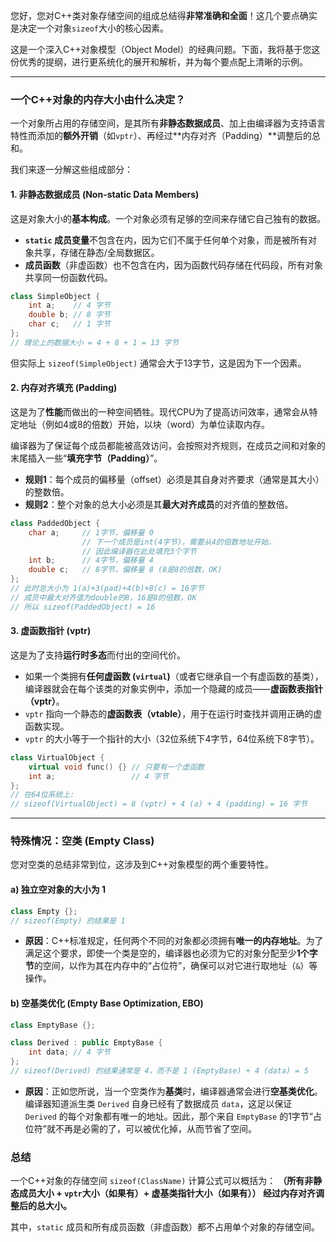 您好，您对C++类对象存储空间的组成总结得**非常准确和全面**！这几个要点确实是决定一个对象`sizeof`大小的核心因素。

这是一个深入C++对象模型（Object Model）的经典问题。下面，我将基于您这份优秀的提纲，进行更系统化的展开和解析，并为每个要点配上清晰的示例。

-----

### 一个C++对象的内存大小由什么决定？

一个对象所占用的存储空间，是其所有**非静态数据成员**、加上由编译器为支持语言特性而添加的**额外开销**（如`vptr`）、再经过\*\*内存对齐（Padding）\*\*调整后的总和。

我们来逐一分解这些组成部分：

#### 1\. 非静态数据成员 (Non-static Data Members)

这是对象大小的**基本构成**。一个对象必须有足够的空间来存储它自己独有的数据。

  * **`static` 成员变量**不包含在内，因为它们不属于任何单个对象，而是被所有对象共享，存储在静态/全局数据区。
  * **成员函数**（非虚函数）也不包含在内，因为函数代码存储在代码段，所有对象共享同一份函数代码。

<!-- end list -->

```cpp
class SimpleObject {
    int a;    // 4 字节
    double b; // 8 字节
    char c;   // 1 字节
};
// 理论上的数据大小 = 4 + 8 + 1 = 13 字节
```

但实际上 `sizeof(SimpleObject)` 通常会大于13字节，这是因为下一个因素。

#### 2\. 内存对齐填充 (Padding)

这是为了**性能**而做出的一种空间牺牲。现代CPU为了提高访问效率，通常会从特定地址（例如4或8的倍数）开始，以块（word）为单位读取内存。

编译器为了保证每个成员都能被高效访问，会按照对齐规则，在成员之间和对象的末尾插入一些“**填充字节（Padding）**”。

  * **规则1**：每个成员的偏移量（offset）必须是其自身对齐要求（通常是其大小）的整数倍。
  * **规则2**：整个对象的总大小必须是其**最大对齐成员**的对齐值的整数倍。

<!-- end list -->

```cpp
class PaddedObject {
    char a;     // 1字节，偏移量 0
                // 下一个成员是int(4字节)，需要从4的倍数地址开始，
                // 因此编译器在此处填充3个字节
    int b;      // 4字节，偏移量 4
    double c;   // 8字节，偏移量 8 (8是8的倍数，OK)
};
// 此时总大小为 1(a)+3(pad)+4(b)+8(c) = 16字节
// 成员中最大对齐值为double的8，16是8的倍数，OK
// 所以 sizeof(PaddedObject) = 16
```

#### 3\. 虚函数指针 (vptr)

这是为了支持**运行时多态**而付出的空间代价。

  * 如果一个类拥有**任何虚函数 (`virtual`)**（或者它继承自一个有虚函数的基类），编译器就会在每个该类的对象实例中，添加一个隐藏的成员——**虚函数表指针（vptr）**。
  * `vptr` 指向一个静态的**虚函数表（vtable）**，用于在运行时查找并调用正确的虚函数实现。
  * `vptr` 的大小等于一个指针的大小（32位系统下4字节，64位系统下8字节）。

<!-- end list -->

```cpp
class VirtualObject {
    virtual void func() {} // 只要有一个虚函数
    int a;                 // 4 字节
};
// 在64位系统上:
// sizeof(VirtualObject) = 8 (vptr) + 4 (a) + 4 (padding) = 16 字节
```

-----

### 特殊情况：空类 (Empty Class)

您对空类的总结非常到位，这涉及到C++对象模型的两个重要特性。

#### a) 独立空对象的大小为 1

```cpp
class Empty {};
// sizeof(Empty) 的结果是 1
```

  * **原因**：C++标准规定，任何两个不同的对象都必须拥有**唯一的内存地址**。为了满足这个要求，即使一个类是空的，编译器也必须为它的对象分配至少**1个字节**的空间，以作为其在内存中的“占位符”，确保可以对它进行取地址（`&`）等操作。

#### b) 空基类优化 (Empty Base Optimization, EBO)

```cpp
class EmptyBase {};

class Derived : public EmptyBase {
    int data; // 4 字节
};
// sizeof(Derived) 的结果通常是 4，而不是 1 (EmptyBase) + 4 (data) = 5
```

  * **原因**：正如您所说，当一个空类作为**基类**时，编译器通常会进行**空基类优化**。编译器知道派生类 `Derived` 自身已经有了数据成员 `data`，这足以保证 `Derived` 的每个对象都有唯一的地址。因此，那个来自 `EmptyBase` 的1字节“占位符”就不再是必需的了，可以被优化掉，从而节省了空间。

### 总结

一个C++对象的存储空间 `sizeof(ClassName)` 计算公式可以概括为：
**（所有非静态成员大小 + `vptr`大小（如果有）+ 虚基类指针大小（如果有）） 经过内存对齐调整后的总大小。**

其中，`static` 成员和所有成员函数（非虚函数）都不占用单个对象的存储空间。
